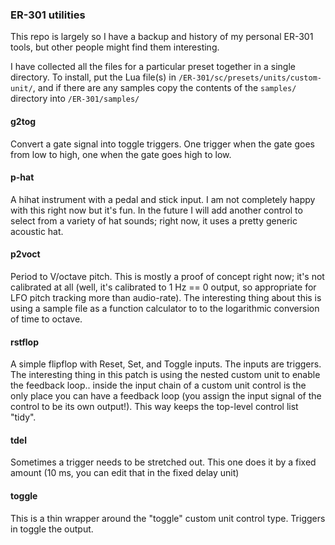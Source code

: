 ### ER-301 utilities 

This repo is largely so I have a backup and history of my
personal ER-301 tools, but other people might find them
interesting. 

I have collected all the files for a particular preset together
in a single directory.  To install, put the Lua file(s) in
`/ER-301/sc/presets/units/custom-unit/`, and if there are any
samples copy the contents of the `samples/` directory into
`/ER-301/samples/`


#### g2tog 

Convert a gate signal into toggle triggers.  One trigger when the
gate goes from low to high, one when the gate goes high to low. 

#### p-hat

A hihat instrument with a pedal and stick input.  I am not
completely happy with this right now but it's fun.  In the future
I will add another control to select from a variety of hat
sounds; right now, it uses a pretty generic acoustic hat.

#### p2voct

Period to V/octave pitch.  This is mostly a proof of concept
right now; it's not calibrated at all (well, it's calibrated to
1 Hz == 0 output, so appropriate for LFO pitch tracking more than 
audio-rate).  The interesting thing about this is using a sample
file as a function calculator to to the logarithmic conversion of 
time to octave. 

#### rstflop 

A simple flipflop with Reset, Set, and Toggle inputs.  The inputs
are triggers.  The interesting thing in this patch is using the
nested custom unit to enable the feedback loop.. inside the input
chain of a custom unit control is the only place you can have a
feedback loop (you assign the input signal of the control to be
its own output!).  This way keeps the top-level control list
"tidy".

#### tdel 

Sometimes a trigger needs to be stretched out.  This one does it
by a fixed amount (10 ms, you can edit that in the fixed delay
unit)

#### toggle

This is a thin wrapper around the "toggle" custom unit control
type.  Triggers in toggle the output. 

